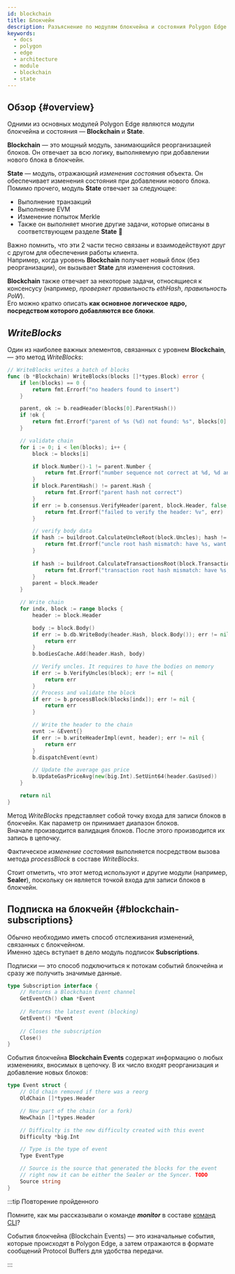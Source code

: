 ```yaml
---
id: blockchain
title: Блокчейн
description: Разъяснение по модулям блокчейна и состояния Polygon Edge.
keywords:
  - docs
  - polygon
  - edge
  - architecture
  - module
  - blockchain
  - state
---
```


## Обзор {#overview}

Одними из основных модулей Polygon Edge являются модули блокчейна и состояния — **Blockchain** и **State**. <br />

**Blockchain** — это мощный модуль, занимающийся реорганизацией блоков. Он отвечает за всю логику, выполняемую при добавлении нового блока в блокчейн.

**State** — модуль, отражающий *изменения состояния* объекта. Он обеспечивает изменения состояния при добавлении нового блока. <br /> Помимо прочего, модуль **State** отвечает за следующее:
* Выполнение транзакций
* Выполнение EVM
* Изменение попыток Merkle
* Также он выполняет многие другие задачи, которые описаны в соответствующем разделе **State** 🙂

Важно помнить, что эти 2 части тесно связаны и взаимодействуют друг с другом для обеспечения работы клиента. <br /> Например, когда уровень **Blockchain** получает новый блок (без реорганизации), он вызывает **State** для изменения состояния.

**Blockchain** также отвечает за некоторые задачи, относящиеся к консенсусу (например, *проверяет правильность ethHash*, *правильность PoW*). <br /> Его можно кратко описать **как основное логическое ядро, посредством которого добавляются все блоки**.

## *WriteBlocks*

Один из наиболее важных элементов, связанных с уровнем **Blockchain**, — это метод *WriteBlocks*:

````go title="blockchain/blockchain.go"
// WriteBlocks writes a batch of blocks
func (b *Blockchain) WriteBlocks(blocks []*types.Block) error {
	if len(blocks) == 0 {
		return fmt.Errorf("no headers found to insert")
	}

	parent, ok := b.readHeader(blocks[0].ParentHash())
	if !ok {
		return fmt.Errorf("parent of %s (%d) not found: %s", blocks[0].Hash().String(), blocks[0].Number(), blocks[0].ParentHash())
	}

	// validate chain
	for i := 0; i < len(blocks); i++ {
		block := blocks[i]

		if block.Number()-1 != parent.Number {
			return fmt.Errorf("number sequence not correct at %d, %d and %d", i, block.Number(), parent.Number)
		}
		if block.ParentHash() != parent.Hash {
			return fmt.Errorf("parent hash not correct")
		}
		if err := b.consensus.VerifyHeader(parent, block.Header, false, true); err != nil {
			return fmt.Errorf("failed to verify the header: %v", err)
		}

		// verify body data
		if hash := buildroot.CalculateUncleRoot(block.Uncles); hash != block.Header.Sha3Uncles {
			return fmt.Errorf("uncle root hash mismatch: have %s, want %s", hash, block.Header.Sha3Uncles)
		}
		
		if hash := buildroot.CalculateTransactionsRoot(block.Transactions); hash != block.Header.TxRoot {
			return fmt.Errorf("transaction root hash mismatch: have %s, want %s", hash, block.Header.TxRoot)
		}
		parent = block.Header
	}

	// Write chain
	for indx, block := range blocks {
		header := block.Header

		body := block.Body()
		if err := b.db.WriteBody(header.Hash, block.Body()); err != nil {
			return err
		}
		b.bodiesCache.Add(header.Hash, body)

		// Verify uncles. It requires to have the bodies on memory
		if err := b.VerifyUncles(block); err != nil {
			return err
		}
		// Process and validate the block
		if err := b.processBlock(blocks[indx]); err != nil {
			return err
		}

		// Write the header to the chain
		evnt := &Event{}
		if err := b.writeHeaderImpl(evnt, header); err != nil {
			return err
		}
		b.dispatchEvent(evnt)

		// Update the average gas price
		b.UpdateGasPriceAvg(new(big.Int).SetUint64(header.GasUsed))
	}

	return nil
}
````
Метод *WriteBlocks* представляет собой точку входа для записи блоков в блокчейн. Как параметр он принимает диапазон блоков.<br />
Вначале производится валидация блоков. После этого производится их запись в цепочку.

Фактическое *изменение состояния* выполняется посредством вызова метода *processBlock* в составе *WriteBlocks*.

Стоит отметить, что этот метод используют и другие модули (например, **Sealer**), поскольку он является точкой входа для записи блоков в блокчейн.

## Подписка на блокчейн {#blockchain-subscriptions}

Обычно необходимо иметь способ отслеживания изменений, связанных с блокчейном. <br />
Именно здесь вступает в дело модуль подписок **Subscriptions**.

Подписки — это способ подключиться к потокам событий блокчейна и сразу же получить значимые данные.

````go title="blockchain/subscription.go"
type Subscription interface {
    // Returns a Blockchain Event channel
	GetEventCh() chan *Event
	
	// Returns the latest event (blocking)
	GetEvent() *Event
	
	// Closes the subscription
	Close()
}
````

События блокчейна **Blockchain Events** содержат информацию о любых изменениях, вносимых в цепочку. В их число входят реорганизация и добавление новых блоков:

````go title="blockchain/subscription.go"
type Event struct {
	// Old chain removed if there was a reorg
	OldChain []*types.Header

	// New part of the chain (or a fork)
	NewChain []*types.Header

	// Difficulty is the new difficulty created with this event
	Difficulty *big.Int

	// Type is the type of event
	Type EventType

	// Source is the source that generated the blocks for the event
	// right now it can be either the Sealer or the Syncer. TODO
	Source string
}
````

:::tip Повторение пройденного

Помните, как мы рассказывали о команде ***monitor*** в составе [команд CLI](/docs/edge/get-started/cli-commands)?

События блокчейна (Blockchain Events) — это изначальные события, которые происходят в Polygon Edge, а затем отражаются в формате сообщений Protocol Buffers для удобства передачи.

:::